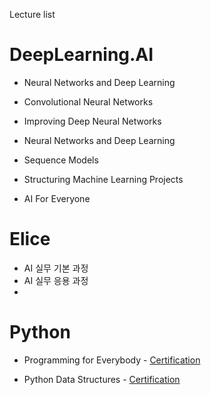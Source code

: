 
Lecture list

# DeepLearning.AI

* Neural Networks and Deep Learning

* Convolutional Neural Networks

* Improving Deep Neural Networks

* Neural Networks and Deep Learning

* Sequence Models

* Structuring Machine Learning Projects
* AI For Everyone

# Elice
* AI 실무 기본 과정
* AI 실무 응용 과정
* 

# Python

* Programming for Everybody -                 [Certification](https://coursera.org/share/9075864e013fd42a699ba31dd08b268e)

* Python Data Structures -                      [Certification](https://coursera.org/share/672796b707cbd4b93c8b95a70a1b3256)
